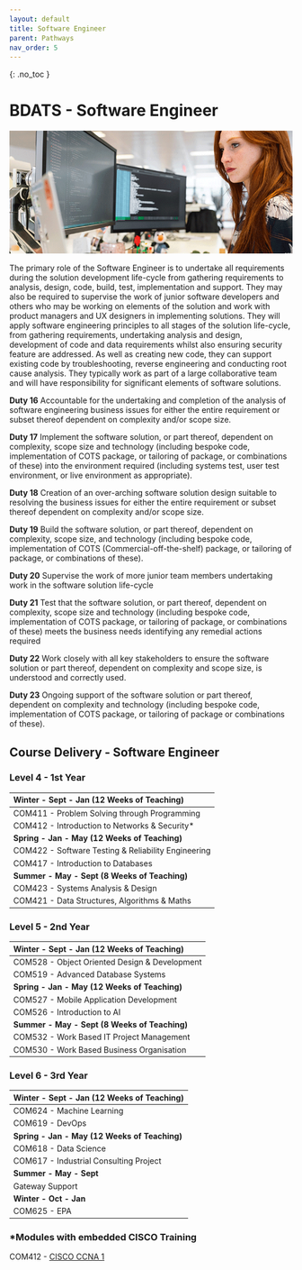 ```yaml
---
layout: default
title: Software Engineer
parent: Pathways
nav_order: 5
---
```


{: .no_toc }

#  BDATS - Software Engineer

![Software Engineer](../images/trello_course_structure_images_2020_0010_se.png)

The primary role of the Software Engineer is to undertake all requirements during the solution development life-cycle from gathering requirements to analysis, design, code, build, test, implementation and support. They may also be required to supervise the work of junior software developers and others who may be working on elements of the solution and work with product managers and UX designers in implementing solutions. They will apply software engineering principles to all stages of the solution life-cycle, from gathering requirements, undertaking analysis and design, development of code and data requirements whilst also ensuring security feature are addressed. As well as creating new code, they can support existing code by troubleshooting, reverse engineering and conducting root cause analysis. They typically work as part of a large collaborative team and will have responsibility for significant elements of software solutions.

**Duty 16** Accountable for the undertaking and completion of the analysis of software engineering business issues for either the entire requirement or subset thereof dependent on complexity and/or scope size.

**Duty 17**  Implement the software solution, or part thereof, dependent on complexity, scope size and technology (including bespoke code, implementation of COTS package, or tailoring of package, or combinations of these) into the environment required (including systems test, user test environment, or live environment as appropriate).

**Duty 18** Creation of an over-arching software solution design suitable to resolving the business issues for either the entire requirement or subset thereof dependent on complexity and/or scope size.

**Duty 19** Build the software solution, or part thereof, dependent on complexity, scope size, and technology (including bespoke code, implementation of COTS (Commercial-off-the-shelf) package, or tailoring of package, or combinations of these).

**Duty 20** Supervise the work of more junior team members undertaking work in the software solution life-cycle

**Duty 21** Test that the software solution, or part thereof, dependent on complexity, scope size and technology (including bespoke code, implementation of COTS package, or tailoring of package, or combinations of these) meets the business needs identifying any remedial actions required

**Duty 22** Work closely with all key stakeholders to ensure the software solution or part thereof, dependent on complexity and scope size, is understood and correctly used.

**Duty 23** Ongoing support of the software solution or part thereof, dependent on complexity and technology (including bespoke code, implementation of COTS package, or tailoring of package or combinations of these).

<!--
![](../info/DATS_SOFT_ENG.png)
-->
## Course Delivery - Software Engineer

### Level 4 - 1st Year

| **Winter - Sept - Jan (12 Weeks of Teaching)** |
|:--------------------------------------------|
| COM411 - Problem Solving through Programming |
| COM412 - Introduction to Networks & Security* | 
| **Spring - Jan - May (12 Weeks of Teaching)**|
| COM422 - Software Testing & Reliability Engineering |
| COM417 - Introduction to Databases                  | 
|**Summer - May - Sept (8 Weeks of Teaching)**|
|COM423 - Systems Analysis & Design|
|COM421 - Data Structures, Algorithms & Maths|

### Level 5 - 2nd Year

|**Winter - Sept - Jan (12 Weeks of Teaching)**|
|:--------------------------------------------|
|COM528 - Object Oriented Design & Development|
|COM519 - Advanced Database Systems
|**Spring - Jan - May (12 Weeks of Teaching)**|
|COM527 - Mobile Application Development| 
|COM526 - Introduction to AI|
|**Summer - May - Sept (8 Weeks of Teaching)**|
|COM532 - Work Based IT Project Management|
|COM530 - Work Based Business Organisation |

### Level 6 - 3rd Year

|**Winter - Sept - Jan (12 Weeks of Teaching)**|
|:---------|
|COM624 - Machine Learning|
|COM619 - DevOps|
|**Spring - Jan - May (12 Weeks of Teaching)**|
|COM618 - Data Science|
|COM617 - Industrial Consulting Project|
|**Summer - May - Sept**|
|Gateway Support|
|**Winter - Oct - Jan**|
|COM625 - EPA|

### *Modules with embedded CISCO Training

COM412 - [CISCO CCNA 1](https://www.netacad.com/courses/networking/ccna-introduction-networks)
